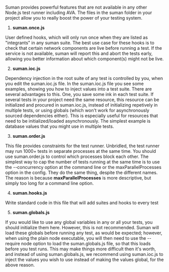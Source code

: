 
Suman provides powerful features that are not available in any other Node.js test runner including AVA. The files in the suman
folder in your project allow you to really boost the power of your testing system.


1. **suman.once.js** 

User defined hooks, which will only run once when they are listed as 
"integrants" in any suman suite. The best use case for these hooks is to check that certain network
components are live before running a test. If the service is not available, suman will report this and abort the tests
early, allowing you better information about which component(s) might not be live.


2. **suman.ioc.js** 

Dependency injection in the root suite of any test is controlled by you, when you edit the suman.ioc.js file. In the suman.ioc.js file you see some examples,
showing you how to inject values into a test suite. There are several advantages to this. One, you save some ink in each
test suite. If several tests in your project need the same resource, this resource can be initialized and procured in
suman.ioc.js, instead of initializing repetively in multiple tests, or using globals (which won't work for asynchronously sourced dependencies either). This is especially useful for resources that need to be
initialized/loaded asynchronously. The simplest example is database values that you might use in multiple tests.

3. **suman.order.js**

This file provides constraints for the test runner. Unbridled, the test runner may run 1000+ tests in separate processes at the same time. You should use suman.order.js to control which processes block each other.
The simplest way to cap the number of tests running at the same time is to use the --concurrency option at the command line or the maxParallelProcesses option in the config. They
do the same thing, despite the different names. The reason is because **maxParallelProcesses** is more descriptive, but simply too long for a command line option.

4. **suman.hooks.js**

Write standard code in this file that will add suites and hooks to every test


5. **suman.globals.js**

If you would like to use any global variables in any or all your tests, you should initialize them here. However, this is not recommended.
Suman will load these globals before running any test, as would be expected; however, when using the plain node executable, you will then need to use
the --require node option to load the suman.globals.js file, so that this loads before you test runs. This may make things more difficult then it's worth, and instead of using suman.globals.js, 
we recommend using suman.ioc.js to inject the values you wish to use instead of making the values global, for the above reason.











